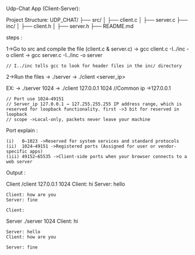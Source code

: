 Udp-Chat App (Client-Server):

Project Structure:
UDP_CHAT/
   ├── src/
   │ ├── client.c
   │ ├── server.c
   ├── inc/
   │ ├── client.h
   │ ├── server.h
   ├── README.md
   
   
steps :

1->Go to src and compile the file (client.c & server.c)
	-> gcc client.c -I../inc -o client
	-> gcc server.c -I../inc -o server
	
	// I../inc tells gcc to look for header files in the inc/ directory

2->Run the files
	-> ./server <port>
	-> ./client <server_ip> <port>
	
EX:
 	-> ./server 1024
	-> ./client 127.0.0.1 1024  //Common ip ->127.0.0.1
	
	// Port use 1024–49151 
	// Server_ip 127.0.0.1 → 127.255.255.255 IP address range, which is reserved for loopback functionality. first ->3 bit for reserved in loopback
	// scope ->Local-only, packets never leave your machine
	
Port explain :

	(i)   0–1023 ->Reserved for system services and standard protocols
	(ii)  1024–49151 ->Registered ports (Assigned for user or vendor-specific apps)
	(iii) 49152–65535 ->Client-side ports when your browser connects to a web server
	
	
Output :

Client
	/client 127.0.0.1 1024
        Client: hi
	Server: hello

	Client: how are you
	Server: fine

	Client: 
	
Server
	./server 1024
	Client: hi

	Server: hello
	Client: how are you

	Server: fine



